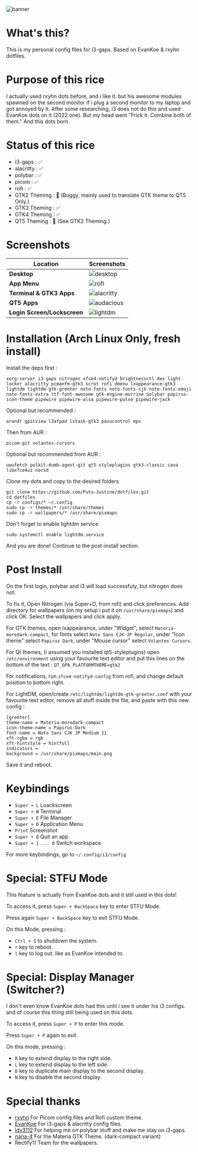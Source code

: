 ![banner](https://github.com/Putu-Justine/dotfiles/blob/master/.github-assets/banner/main.png)
# What's this?
This is my personal config files for i3-gaps. Based on EvanKoe & rxyhn dotfiles.
# Purpose of this rice
I actually used rxyhn dots before, and i like it. but his awesome modules spawned on the second monitor if i plug a second monitor to my laptop and got annoyed by it. After some researching, i3 does not do this and used EvanKoe dots on it (2022 one). But my head went "Frick it. Combine both of them." And this dots born.
# Status of this rice
- i3-gaps : ✅
- alacritty : ✅
- polybar : ✅
- picom : ✅
- rofi : ✅
- GTK2 Theming : 🚸 (Buggy, mainly used to translate GTK theme to QT5 Only.)
- GTK3 Theming : ✅
- GTK4 Theming : ✅
- QT5 Theming : 🚸 (See GTK2 Theming.)

# Screenshots
| Location | Screenshots |
| --- | --- |
| **Desktop** | ![desktop](https://github.com/Putu-Justine/dotfiles/blob/master/.github-assets/screenshots/desktop.png) |
| **App Menu** | ![rofi](https://github.com/Putu-Justine/dotfiles/blob/master/.github-assets/screenshots/rofi.png) |
| **Terminal & GTK3 Apps** | ![alacritty](https://github.com/Putu-Justine/dotfiles/blob/master/.github-assets/screenshots/alacritty-and-gtk-apps.png) |
| **QT5 Apps** | ![audacious](https://github.com/Putu-Justine/dotfiles/blob/master/.github-assets/screenshots/qt-apps.png) |
| **Login Screen/Lockscreen** | ![lightdm](https://github.com/Putu-Justine/dotfiles/blob/master/.github-assets/screenshots/loginscreen.png) |

# Installation (Arch Linux Only, fresh install)
Install the deps first :
```
xorg-server i3-gaps nitrogen xfce4-notifyd brightnessctl dex light-locker alacritty pcmanfm-gtk3 scrot rofi dmenu lxappearance-gtk3 lightdm lightdm-gtk-greeter noto-fonts noto-fonts-cjk noto-fonts-emoji noto-fonts-extra ttf-font-awesome gtk-engine-murrine polybar papirus-icon-theme pipewire pipewire-alsa pipewire-pulse pipewire-jack
```
Optional but recommended :
```
arandr gpicview l3afpad lxtask-gtk3 pavucontrol mpv
```
Then from AUR :
```
picom-git volantes-cursors
```
Optional but recommended from AUR :
```
uwufetch polkit-dumb-agent-git qt5-styleplugins gtk3-classic cava libxfce4ui-nocsd
```
Clone my dots and copy to the desired folders
```
git clone https://github.com/Putu-Justine/dotfiles.git
cd dotfiles
cp -r configs/* ~/.config
sudo cp -r themes/* /usr/share/themes
sudo cp -r wallpapers/* /usr/share/pixmaps
```
Don't forget to enable lightdm service
```
sudo systemctl enable lightdm.service
```
And you are done! Continue to the post-install section.
# Post Install
On the first login, polybar and i3 will load successfuly, but nitrogen does not. 

To fix it, Open Nitrogen (via Super+D, from rofi) and click preferences. Add directory for wallpapers (on my setup i put it on ```/usr/share/pixmaps```) and click OK. Select the wallpapers and click apply.

For GTK themes, open lxappearance, under "Widget", select ```Materia-moredark-compact```, for fonts select ```Noto Sans CJK JP Regular```, under "Icon theme" select ```Papirus Dark```, under "Mouse cursor" select ```Volantes Cursors```.

For Qt themes, (i assumed you installed qt5-styleplugins) open ```/etc/environment``` using your favourite text editor and put this lines on the bottom of the text : ```QT_QPA_PLATFORMTHEME=gtk2```

For notifications, run ```xfce4-notifyd-config``` from rofi, and change default position to bottom right.

For LightDM, open/create ```/etc/lightdm/lightdm-gtk-greeter.conf``` with your favourite text editor, remove all stuff inside the file, and paste with this new config :
```
[greeter]
theme-name = Materia-moredark-compact
icon-theme-name = Papirus-Dark
font-name = Noto Sans CJK JP Medium 11
xft-rgba = rgb
xft-hintstyle = hintfull
indicators =
background = /usr/share/pixmaps/main.png
```
Save it and reboot.

# Keybindings
- ```Super + L``` Loackscreen
- ```Super + W``` Terminal
- ```Super + E``` File Manager
- ```Super + D``` Application Menu
- ```Print``` Screenshot
- ```Super + Q``` Quit an app
- ```Super + 1 ... 0``` Switch workspace

For more keybindings, go to ```~/.config/i3/config```

# Special: STFU Mode
This feature is actually from EvanKoe dots and it still used in this dots!

To access it, press ```Super + BackSpace``` key to enter STFU Mode.

Press again ```Super + BackSpace``` key to exit STFU Mode.

On this Mode, pressing :
- ```Ctrl + S``` to shutdown the system.
- ```r``` key to reboot.
- ```l``` key to log out. like as EvanKoe intended to.

# Special: Display Manager (Switcher?)
I don't even know EvanKoe dots had this until i see it under his i3 configs. and of course this thing still being used on this dots.

To access it, press ```Super + P``` to enter this mode.

Press ```Super + P``` again to exit.

On this mode, pressing :
- ```R``` key to extend display to the right side.
- ```L``` key to extend display to the left side.
- ```D``` key to duplicate main display to the second display.
- ```N``` key to disable the second display.

# Special thanks
- [rxyhn](https://github.com/rxyhn) For Picom config files and Rofi custom theme.
- [EvanKoe](https://github.com/EvanKoe) For i3-gaps & alacritty config files.
- [ldy3112](https://github.com/ldy3112) For helping me on polybar stuff and make me stay on i3-gaps.
- [nana-4](https://github.com/nana-4) For the Materia GTK Theme. (dark-compact variant)
- Rectify11 Team for the wallpapers.